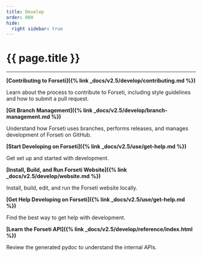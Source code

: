 ```yaml
---
title: Develop
order: 000
hide:
  right sidebar: true
---
```


# {{ page.title }}

---

**[Contributing to Forseti]({% link _docs/v2.5/develop/contributing.md %})**

Learn about the process to contribute to Forseti, including style guidelines and how to submit
a pull request.

**[Git Branch Management]({% link _docs/v2.5/develop/branch-management.md %})**

Understand how Forseti uses branches, performs releases, and manages development of Forseti on
GitHub.

**[Start Developing on Forseti]({% link _docs/v2.5/use/get-help.md %})**

Get set up and started with development.

**[Install, Build, and Run Forseti Website]({% link _docs/v2.5/develop/website.md %})**

Install, build, edit, and run the Forseti website locally.

**[Get Help Developing on Forseti]({% link _docs/v2.5/use/get-help.md %})**

Find the best way to get help with development.

**[Learn the Forseti API]({% link _docs/v2.5/develop/reference/index.html %})**

Review the generated pydoc to understand the internal APIs.
